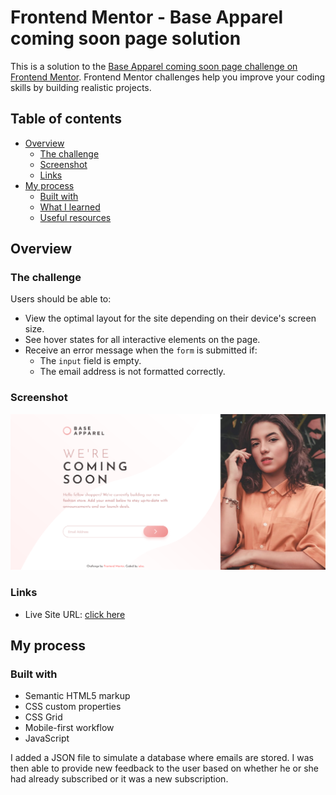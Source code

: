 # Frontend Mentor - Base Apparel coming soon page solution

This is a solution to the [Base Apparel coming soon page challenge on Frontend Mentor](https://www.frontendmentor.io/challenges/base-apparel-coming-soon-page-5d46b47f8db8a7063f9331a0). Frontend Mentor challenges help you improve your coding skills by building realistic projects.

## Table of contents

- [Overview](#overview)
  - [The challenge](#the-challenge)
  - [Screenshot](#screenshot)
  - [Links](#links)
- [My process](#my-process)
  - [Built with](#built-with)
  - [What I learned](#what-i-learned)
  - [Useful resources](#useful-resources)

## Overview

### The challenge

Users should be able to:

- View the optimal layout for the site depending on their device's screen size.
- See hover states for all interactive elements on the page.
- Receive an error message when the `form` is submitted if:
  - The `input` field is empty.
  - The email address is not formatted correctly.

### Screenshot

![Screenshot](./screenshot.png)

### Links

- Live Site URL: [click here](https://iulso.github.io/fem-coming-soon-page/)

## My process

### Built with

- Semantic HTML5 markup
- CSS custom properties
- CSS Grid
- Mobile-first workflow
- JavaScript

I added a JSON file to simulate a database where emails are stored. I was then able to provide new feedback to the user based on whether he or she had already subscribed or it was a new subscription.
